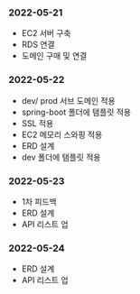 ### 2022-05-21
- EC2 서버 구축
- RDS 연결
- 도메인 구매 및 연결

### 2022-05-22
- dev/ prod 서브 도메인 적용
- spring-boot 폴더에 탬플릿 적용
- SSL 적용
- EC2 메모리 스와핑 적용
- ERD 설계
- dev 폴더에 탬플릿 적용

### 2022-05-23
- 1차 피드백
- ERD 설계
- API 리스트 업

### 2022-05-24
- ERD 설계
- API 리스트 업 
